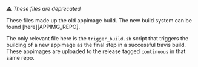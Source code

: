 _:warning: These files are deprecated_

These files made up the old appimage build.
The new build system can be found [here][APPIMG_REPO].

[APPIM_REPO]: https://github.com/mypaint/mypaint-appimage/

The only relevant file here is the `trigger_build.sh` script
that triggers the building of a new appimage as the final
step in a successful travis build. These appimages are uploaded
to the release tagged `continuous` in that same repo.
